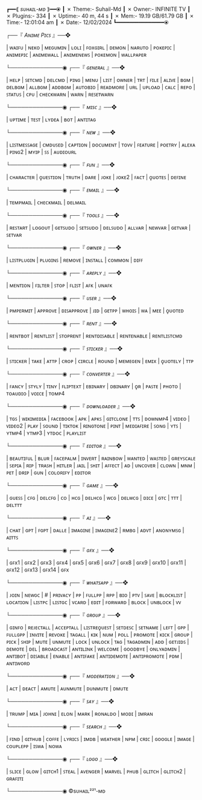 ┏━━⟪ *sᴜʜᴀɪʟ-ᴍᴅ* ⟫━━⦿
┃ ✗ Theme:- Suhail-Md
┃ ✗ Owner:- INFINITE TV 
┃ ✗ Plugins:- 334
┃ ✗ Uptime:- 40 m, 44 s
┃ ✗ Mem:- 19.19 GB/61.79 GB
┃ ✗ Time:- 12:01:04 am
┃ ✗ Date:- 12/02/2024
┗━━━━━━━━━━━━━━━⦿

┌──『 *Aɴɪᴍᴇ Pɪᴄꜱ* 』──❖

 |  ᴡᴀɪꜰᴜ
 |  ɴᴇᴋᴏ
 |  ᴍᴇɢᴜᴍɪɴ
 |  ʟᴏʟɪ
 |  ꜰᴏxɢɪʀʟ
 |  ᴅᴇᴍᴏɴ
 |  ɴᴀʀᴜᴛᴏ
 |  ᴘᴏᴋᴇᴘɪᴄ
 |  ᴀɴɪᴍᴇᴘɪᴄ
 |  ᴀɴɪᴍᴇᴡᴀʟʟ
 |  ᴀɴɪᴍᴇɴᴇᴡꜱ
 |  ᴘᴏᴋᴇᴍᴏɴ
 |  ᴡᴀʟʟᴘᴀᴘᴇʀ

└──────────────◉
┌──『 *ɢᴇɴᴇʀᴀʟ* 』──❖

 |  ʜᴇʟᴘ
 |  ꜱᴇᴛᴄᴍᴅ
 |  ᴅᴇʟᴄᴍᴅ
 |  ᴘɪɴɢ
 |  ᴍᴇɴᴜ
 |  ʟɪꜱᴛ
 |  ᴏᴡɴᴇʀ
 |  ᴛʀᴛ
 |  ꜰɪʟᴇ
 |  ᴀʟɪᴠᴇ
 |  ʙɢᴍ
 |  ᴅᴇʟʙɢᴍ
 |  ᴀʟʟʙɢᴍ
 |  ᴀᴅᴅʙɢᴍ
 |  ᴀᴜᴛᴏʙɪᴏ
 |  ʀᴇᴀᴅᴍᴏʀᴇ
 |  ᴜʀʟ
 |  ᴜᴘʟᴏᴀᴅ
 |  ᴄᴀʟᴄ
 |  ʀᴇᴘᴏ
 |  ꜱᴛᴀᴛᴜꜱ
 |  ᴄᴘᴜ
 |  ᴄʜᴇᴄᴋᴡᴀʀɴ
 |  ᴡᴀʀɴ
 |  ʀᴇꜱᴇᴛᴡᴀʀɴ

└──────────────◉
┌──『 *ᴍɪꜱᴄ* 』──❖

 |  ᴜᴘᴛɪᴍᴇ
 |  ᴛᴇꜱᴛ
 |  ʟʏᴅᴇᴀ
 |  ʙᴏᴛ
 |  ᴀɴᴛɪᴛᴀɢ

└──────────────◉
┌──『 *ɴᴇᴡ* 』──❖

 |  ʟɪꜱᴛᴍᴇꜱꜱᴀɢᴇ
 |  ᴄᴍᴅᴜꜱᴇᴅ
 |  ᴄᴀᴘᴛɪᴏɴ
 |  ᴅᴏᴄᴜᴍᴇɴᴛ
 |  ᴛᴏᴠᴠ
 |  ꜰᴇᴀᴛᴜʀᴇ
 |  ᴘᴏᴇᴛʀʏ
 |  ᴀʟᴇxᴀ
 |  ᴘɪɴɢ2
 |  ᴍʏɪᴘ
 |  ꜱꜱ
 |  ᴀᴜᴅɪᴏᴜʀʟ

└──────────────◉
┌──『 *ꜰᴜɴ* 』──❖

 |  ᴄʜᴀʀᴀᴄᴛᴇʀ
 |  ϙᴜᴇꜱᴛɪᴏɴ
 |  ᴛʀᴜᴛʜ
 |  ᴅᴀʀᴇ
 |  ᴊᴏᴋᴇ
 |  ᴊᴏᴋᴇ2
 |  ꜰᴀᴄᴛ
 |  ϙᴜᴏᴛᴇꜱ
 |  ᴅᴇꜰɪɴᴇ

└──────────────◉
┌──『 *ᴇᴍᴀɪʟ* 』──❖

 |  ᴛᴇᴍᴘᴍᴀɪʟ
 |  ᴄʜᴇᴄᴋᴍᴀɪʟ
 |  ᴅᴇʟᴍᴀɪʟ

└──────────────◉
┌──『 *ᴛᴏᴏʟꜱ* 』──❖

 |  ʀᴇꜱᴛᴀʀᴛ
 |  ʟᴏɢᴏᴜᴛ
 |  ɢᴇᴛꜱᴜᴅᴏ
 |  ꜱᴇᴛꜱᴜᴅᴏ
 |  ᴅᴇʟꜱᴜᴅᴏ
 |  ᴀʟʟᴠᴀʀ
 |  ɴᴇᴡᴠᴀʀ
 |  ɢᴇᴛᴠᴀʀ
 |  ꜱᴇᴛᴠᴀʀ

└──────────────◉
┌──『 *ᴏᴡɴᴇʀ* 』──❖

 |  ʟɪꜱᴛᴘʟᴜɢɪɴ
 |  ᴘʟᴜɢɪɴꜱ
 |  ʀᴇᴍᴏᴠᴇ
 |  ɪɴꜱᴛᴀʟʟ
 |  ᴄᴏᴍᴍᴏɴ
 |  ᴅɪꜰꜰ

└──────────────◉
┌──『 *ᴀʀᴇᴘʟʏ* 』──❖

 |  ᴍᴇɴᴛɪᴏɴ
 |  ꜰɪʟᴛᴇʀ
 |  ꜱᴛᴏᴘ
 |  ꜰʟɪꜱᴛ
 |  ᴀꜰᴋ
 |  ᴜɴᴀꜰᴋ

└──────────────◉
┌──『 *ᴜꜱᴇʀ* 』──❖

 |  ᴘᴍᴘᴇʀᴍɪᴛ
 |  ᴀᴘᴘʀᴏᴠᴇ
 |  ᴅɪꜱᴀᴘᴘʀᴏᴠᴇ
 |  ᴊɪᴅ
 |  ɢᴇᴛᴘᴘ
 |  ᴡʜᴏɪꜱ
 |  ᴡᴀ
 |  ᴍᴇᴇ
 |  ϙᴜᴏᴛᴇᴅ

└──────────────◉
┌──『 *ʀᴇɴᴛ* 』──❖

 |  ʀᴇɴᴛʙᴏᴛ
 |  ʀᴇɴᴛʟɪꜱᴛ
 |  ꜱᴛᴏᴘʀᴇɴᴛ
 |  ʀᴇɴᴛᴅɪꜱᴀʙʟᴇ
 |  ʀᴇɴᴛᴇɴᴀʙʟᴇ
 |  ʀᴇɴᴛʟɪꜱᴛᴄᴍᴅ

└──────────────◉
┌──『 *ꜱᴛɪᴄᴋᴇʀ* 』──❖

 |  ꜱᴛɪᴄᴋᴇʀ
 |  ᴛᴀᴋᴇ
 |  ᴀᴛᴛᴘ
 |  ᴄʀᴏᴘ
 |  ᴄɪʀᴄʟᴇ
 |  ʀᴏᴜɴᴅ
 |  ᴍᴇᴍᴇɢᴇɴ
 |  ᴇᴍɪx
 |  ϙᴜᴏᴛᴇʟʏ
 |  ᴛᴛᴘ

└──────────────◉
┌──『 *ᴄᴏɴᴠᴇʀᴛᴇʀ* 』──❖

 |  ꜰᴀɴᴄʏ
 |  ꜱᴛʏʟʏ
 |  ᴛɪɴʏ
 |  ꜰʟɪᴘᴛᴇxᴛ
 |  ᴇʙɪɴᴀʀʏ
 |  ᴅʙɪɴᴀʀʏ
 |  ϙʀ
 |  ᴘᴀꜱᴛᴇ
 |  ᴘʜᴏᴛᴏ
 |  ᴛᴏᴀᴜᴅɪᴏ
 |  ᴠᴏɪᴄᴇ
 |  ᴛᴏᴍᴘ4

└──────────────◉
┌──『 *ᴅᴏᴡɴʟᴏᴀᴅᴇʀ* 』──❖

 |  ᴛɢꜱ
 |  ᴡɪᴋɪᴍᴇᴅɪᴀ
 |  ꜰᴀᴄᴇʙᴏᴏᴋ
 |  ᴀᴘᴋ
 |  ᴀᴘᴋꜱ
 |  ɢɪᴛᴄʟᴏɴᴇ
 |  ᴛᴛꜱ
 |  ᴅᴏᴡɴᴍᴘ4
 |  ᴠɪᴅᴇᴏ
 |  ᴠɪᴅᴇᴏ2
 |  ᴘʟᴀʏ
 |  ꜱᴏᴜɴᴅ
 |  ᴛɪᴋᴛᴏᴋ
 |  ʀɪɴɢᴛᴏɴᴇ
 |  ᴘɪɴᴛ
 |  ᴍᴇᴅɪᴀꜰɪʀᴇ
 |  ꜱᴏɴɢ
 |  ʏᴛꜱ
 |  ʏᴛᴍᴘ4
 |  ʏᴛᴍᴘ3
 |  ʏᴛᴅᴏᴄ
 |  ᴘʟᴀʏʟɪꜱᴛ

└──────────────◉
┌──『 *ᴇᴅɪᴛᴏʀ* 』──❖

 |  ʙᴇᴀᴜᴛɪꜰᴜʟ
 |  ʙʟᴜʀ
 |  ꜰᴀᴄᴇᴘᴀʟᴍ
 |  ɪɴᴠᴇʀᴛ
 |  ʀᴀɪɴʙᴏᴡ
 |  ᴡᴀɴᴛᴇᴅ
 |  ᴡᴀꜱᴛᴇᴅ
 |  ɢʀᴇʏꜱᴄᴀʟᴇ
 |  ꜱᴇᴘɪᴀ
 |  ʀɪᴘ
 |  ᴛʀᴀꜱʜ
 |  ʜɪᴛʟᴇʀ
 |  ᴊᴀɪʟ
 |  ꜱʜɪᴛ
 |  ᴀꜰꜰᴇᴄᴛ
 |  ᴀᴅ
 |  ᴜɴᴄᴏᴠᴇʀ
 |  ᴄʟᴏᴡɴ
 |  ᴍɴᴍ
 |  ᴘᴇᴛ
 |  ᴅʀɪᴘ
 |  ɢᴜɴ
 |  ᴄᴏʟᴏʀɪꜰʏ
 |  ᴇᴅɪᴛᴏʀ

└──────────────◉
┌──『 *ɢᴀᴍᴇ* 』──❖

 |  ɢᴜᴇꜱꜱ
 |  ᴄꜰɢ
 |  ᴅᴇʟᴄꜰɢ
 |  ᴄᴏ
 |  ʜᴄɢ
 |  ᴅᴇʟʜᴄɢ
 |  ᴡᴄɢ
 |  ᴅᴇʟᴡᴄɢ
 |  ᴅɪᴄᴇ
 |  ɢᴛᴄ
 |  ᴛᴛᴛ
 |  ᴅᴇʟᴛᴛᴛ

└──────────────◉
┌──『 *ᴀɪ* 』──❖

 |  ᴄʜᴀᴛ
 |  ɢᴘᴛ
 |  ꜰɢᴘᴛ
 |  ᴅᴀʟʟᴇ
 |  ɪᴍᴀɢɪɴᴇ
 |  ɪᴍᴀɢɪɴᴇ2
 |  ʀᴍʙɢ
 |  ᴀᴅᴠᴛ
 |  ᴀɴᴏɴʏᴍꜱɢ
 |  ᴀɪᴛᴛꜱ

└──────────────◉
┌──『 *ɢꜰx* 』──❖

 |  ɢꜰx1
 |  ɢꜰx2
 |  ɢꜰx3
 |  ɢꜰx4
 |  ɢꜰx5
 |  ɢꜰx6
 |  ɢꜰx7
 |  ɢꜰx8
 |  ɢꜰx9
 |  ɢꜰx10
 |  ɢꜰx11
 |  ɢꜰx12
 |  ɢꜰx13
 |  ɢꜰx14
 |  ɢꜰx

└──────────────◉
┌──『 *ᴡʜᴀᴛꜱᴀᴘᴘ* 』──❖

 |  ᴊᴏɪɴ
 |  ɴᴇᴡɢᴄ
 |  #
 |  ᴘʀɪᴠᴀᴄʏ
 |  ᴘᴘ
 |  ꜰᴜʟʟᴘᴘ
 |  ʀᴘᴘ
 |  ʙɪᴏ
 |  ᴘᴛᴠ
 |  ꜱᴀᴠᴇ
 |  ʙʟᴏᴄᴋʟɪꜱᴛ
 |  ʟᴏᴄᴀᴛɪᴏɴ
 |  ʟɪꜱᴛᴘᴄ
 |  ʟɪꜱᴛɢᴄ
 |  ᴠᴄᴀʀᴅ
 |  ᴇᴅɪᴛ
 |  ꜰᴏʀᴡᴀʀᴅ
 |  ʙʟᴏᴄᴋ
 |  ᴜɴʙʟᴏᴄᴋ
 |  ᴠᴠ

└──────────────◉
┌──『 *ɢʀᴏᴜᴘ* 』──❖

 |  ɢɪɴꜰᴏ
 |  ʀᴇᴊᴇᴄᴛᴀʟʟ
 |  ᴀᴄᴄᴇᴘᴛᴀʟʟ
 |  ʟɪꜱᴛʀᴇϙᴜᴇꜱᴛ
 |  ꜱᴇᴛᴅᴇꜱᴄ
 |  ꜱᴇᴛɴᴀᴍᴇ
 |  ʟᴇꜰᴛ
 |  ɢᴘᴘ
 |  ꜰᴜʟʟɢᴘᴘ
 |  ɪɴᴠɪᴛᴇ
 |  ʀᴇᴠᴏᴋᴇ
 |  ᴛᴀɢᴀʟʟ
 |  ᴋɪᴋ
 |  ɴᴜᴍ
 |  ᴘᴏʟʟ
 |  ᴘʀᴏᴍᴏᴛᴇ
 |  ᴋɪᴄᴋ
 |  ɢʀᴏᴜᴘ
 |  ᴘɪᴄᴋ
 |  ꜱʜɪᴘ
 |  ᴍᴜᴛᴇ
 |  ᴜɴᴍᴜᴛᴇ
 |  ʟᴏᴄᴋ
 |  ᴜɴʟᴏᴄᴋ
 |  ᴛᴀɢ
 |  ᴛᴀɢᴀᴅᴍɪɴ
 |  ᴀᴅᴅ
 |  ɢᴇᴛᴊɪᴅꜱ
 |  ᴅᴇᴍᴏᴛᴇ
 |  ᴅᴇʟ
 |  ʙʀᴏᴀᴅᴄᴀꜱᴛ
 |  ᴀɴᴛɪʟɪɴᴋ
 |  ᴡᴇʟᴄᴏᴍᴇ
 |  ɢᴏᴏᴅʙʏᴇ
 |  ᴏɴʟʏᴀᴅᴍɪɴ
 |  ᴀɴᴛɪʙᴏᴛ
 |  ᴅɪꜱᴀʙʟᴇ
 |  ᴇɴᴀʙʟᴇ
 |  ᴀɴᴛɪꜰᴀᴋᴇ
 |  ᴀɴᴛɪᴅᴇᴍᴏᴛᴇ
 |  ᴀɴᴛɪᴘʀᴏᴍᴏᴛᴇ
 |  ᴘᴅᴍ
 |  ᴀɴᴛɪᴡᴏʀᴅ

└──────────────◉
┌──『 *ᴍᴏᴅᴇʀᴀᴛɪᴏɴ* 』──❖

 |  ᴀᴄᴛ
 |  ᴅᴇᴀᴄᴛ
 |  ᴀᴍᴜᴛᴇ
 |  ᴀᴜɴᴍᴜᴛᴇ
 |  ᴅᴜɴᴍᴜᴛᴇ
 |  ᴅᴍᴜᴛᴇ

└──────────────◉
┌──『 *ꜱᴀʏ* 』──❖

 |  ᴛʀᴜᴍᴘ
 |  ᴍɪᴀ
 |  ᴊᴏʜɴɪ
 |  ᴇʟᴏɴ
 |  ᴍᴀʀᴋ
 |  ʀᴏɴᴀʟᴅᴏ
 |  ᴍᴏᴅɪ
 |  ɪᴍʀᴀɴ

└──────────────◉
┌──『 *ꜱᴇᴀʀᴄʜ* 』──❖

 |  ꜰɪɴᴅ
 |  ɢɪᴛʜᴜʙ
 |  ᴄᴏꜰꜰᴇ
 |  ʟʏʀɪᴄꜱ
 |  ɪᴍᴅʙ
 |  ᴡᴇᴀᴛʜᴇʀ
 |  ɴᴘᴍ
 |  ᴄʀɪᴄ
 |  ɢᴏᴏɢʟᴇ
 |  ɪᴍᴀɢᴇ
 |  ᴄᴏᴜᴘʟᴇᴘᴘ
 |  ɪꜱᴡᴀ
 |  ɴᴏᴡᴀ

└──────────────◉
┌──『 *ʟᴏɢᴏ* 』──❖

 |  ꜱʟɪᴄᴇ
 |  ɢʟᴏᴡ
 |  ɢɪᴛᴄʜ1
 |  ꜱᴛᴇᴀʟ
 |  ᴀᴠᴇɴɢᴇʀ
 |  ᴍᴀʀᴠᴇʟ
 |  ᴘʜᴜʙ
 |  ɢʟɪᴛᴄʜ
 |  ɢʟɪᴛᴄʜ2
 |  ɢʀᴀꜰɪᴛɪ

└──────────────◉
©sᴜʜᴀɪʟ²²¹-ᴍᴅ
